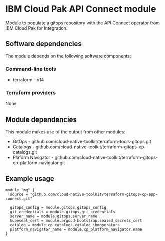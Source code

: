 # IBM Cloud Pak API Connect module

Module to populate a gitops repository with the API Connect operator from IBM Cloud Pak for Integration.

## Software dependencies

The module depends on the following software components:

### Command-line tools

- terraform - v14

### Terraform providers

None

## Module dependencies

This module makes use of the output from other modules:

- GitOps - github.com/cloud-native-toolkit/terraform-tools-gitops.git
- Catalogs - github.com/cloud-native-toolkit/terraform-gitops-cp-catalogs.git
- Plaform Navigator - github.com/cloud-native-toolkit/terraform-gitops-cp-platform-navigator.git

## Example usage

```hcl-terraform
module "mq" {
  source = "github.com/cloud-native-toolkit/terraform-gitops-cp-app-connect.git"

  gitops_config = module.gitops.gitops_config
  git_credentials = module.gitops.git_credentials
  server_name = module.gitops.server_name
  kubeseal_cert = module.argocd-bootstrap.sealed_secrets_cert
  catalog = module.cp_catalogs.catalog_ibmoperators
  platform_navigator_name = module.cp_platform_navigator.name
}
```

